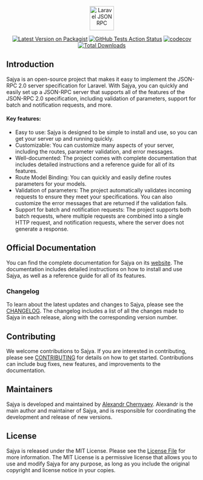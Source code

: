 <p align="center">
    <img src="https://sajya.github.io/assets/img/laravel-sajya.svg" height="64px;" alt="Laravel JSON RPC">
</p>


<p align="center">
    <a href="https://packagist.org/packages/sajya/server"><img src="https://img.shields.io/packagist/v/sajya/server.svg" alt="Latest Version on Packagist"></a>
<a href="https://github.com/sajya/server/actions?query=workflow%3Arun-tests+branch%3Amaster"><img src="https://img.shields.io/github/workflow/status/sajya/server/run-tests?label=tests" alt="GitHub Tests Action Status"></a>
<a href="https://codecov.io/gh/sajya/server"><img src="https://codecov.io/gh/sajya/server/branch/master/graph/badge.svg" alt="codecov"></a>
<a href="https://packagist.org/packages/sajya/server"><img src="https://img.shields.io/packagist/dt/sajya/server.svg" alt="Total Downloads"></a>
</p>

## Introduction

Sajya is an open-source project that makes it easy to implement the JSON-RPC 2.0 server specification for Laravel. With Sajya, you can quickly and easily set up a JSON-RPC server that supports all of the features of the JSON-RPC 2.0 specification, including validation of parameters, support for batch and notification requests, and more.

#### Key features:

- Easy to use: Sajya is designed to be simple to install and use, so you can get your server up and running quickly.
- Customizable: You can customize many aspects of your server, including the routes, parameter validation, and error messages.
- Well-documented: The project comes with complete documentation that includes detailed instructions and a reference guide for all of its features.
- Route Model Binding: You can quickly and easily define routes parameters for your models.
- Validation of parameters: The project automatically validates incoming requests to ensure they meet your specifications. You can also customize the error messages that are returned if the validation fails.
- Support for batch and notification requests: The project supports both batch requests, where multiple requests are combined into a single HTTP request, and notification requests, where the server does not generate a response.


## Official Documentation

You can find the complete documentation for Sajya on its [website](https://sajya.github.io/). The documentation includes detailed instructions on how to install and use Sajya, as well as a reference guide for all of its features.

### Changelog

To learn about the latest updates and changes to Sajya, please see the [CHANGELOG](CHANGELOG.md). The changelog includes a list of all the changes made to Sajya in each release, along with the corresponding version number.

## Contributing

We welcome contributions to Sajya. If you are interested in contributing, please see [CONTRIBUTING](CONTRIBUTING.md) for details on how to get started. Contributions can include bug fixes, new features, and improvements to the documentation.

## Maintainers

Sajya is developed and maintained by [Alexandr Chernyaev](https://github.com/tabuna). Alexandr is the main author and maintainer of Sajya, and is responsible for coordinating the development and release of new versions.

## License

Sajya is released under the MIT License. Please see the [License File](LICENSE.md) for more information. The MIT License is a permissive license that allows you to use and modify Sajya for any purpose, as long as you include the original copyright and license notice in your copies.
